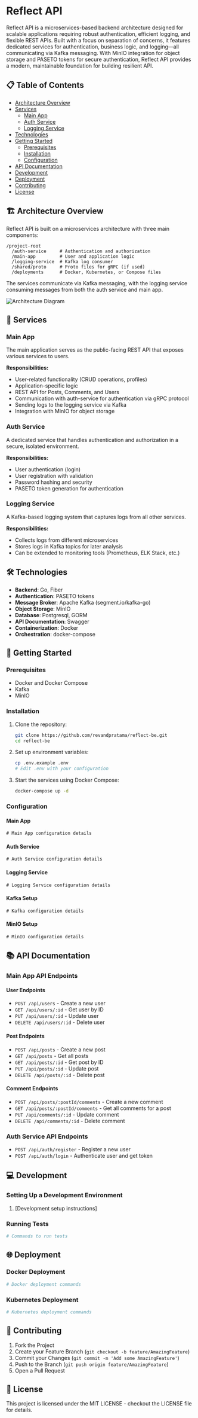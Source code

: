 # Reflect API

Reflect API is a microservices-based backend architecture designed for scalable applications requiring robust authentication, efficient logging, and flexible REST APIs. Built with a focus on separation of concerns, it features dedicated services for authentication, business logic, and logging—all communicating via Kafka messaging. With MinIO integration for object storage and PASETO tokens for secure authentication, Reflect API provides a modern, maintainable foundation for building resilient API.

## 📋 Table of Contents

- [Architecture Overview](#architecture-overview)
- [Services](#services)
  - [Main App](#main-app)
  - [Auth Service](#auth-service)
  - [Logging Service](#logging-service)
- [Technologies](#technologies)
- [Getting Started](#getting-started)
  - [Prerequisites](#prerequisites)
  - [Installation](#installation)
  - [Configuration](#configuration)
- [API Documentation](#api-documentation)
- [Development](#development)
- [Deployment](#deployment)
- [Contributing](#contributing)
- [License](#license)

## 🏗️ Architecture Overview

Reflect API is built on a microservices architecture with three main components:

```
/project-root
  /auth-service     # Authentication and authorization
  /main-app         # User and application logic
  /logging-service  # Kafka log consumer
  /shared/proto     # Proto files for gRPC (if used)
  /deployments      # Docker, Kubernetes, or Compose files
```

The services communicate via Kafka messaging, with the logging service consuming messages from both the auth service and main app.

![Architecture Diagram](link-to-architecture-diagram.png)

## 🔌 Services

### Main App

The main application serves as the public-facing REST API that exposes various services to users.

**Responsibilities:**
- User-related functionality (CRUD operations, profiles)
- Application-specific logic
- REST API for Posts, Comments, and Users
- Communication with auth-service for authentication via gRPC protocol
- Sending logs to the logging service via Kafka
- Integration with MinIO for object storage

### Auth Service

A dedicated service that handles authentication and authorization in a secure, isolated environment.

**Responsibilities:**
- User authentication (login)
- User registration with validation
- Password hashing and security
- PASETO token generation for authentication

### Logging Service

A Kafka-based logging system that captures logs from all other services.

**Responsibilities:**
- Collects logs from different microservices
- Stores logs in Kafka topics for later analysis
- Can be extended to monitoring tools (Prometheus, ELK Stack, etc.)

## 🛠️ Technologies

- **Backend**: Go, Fiber
- **Authentication**: PASETO tokens
- **Message Broker**: Apache Kafka (segment.io/kafka-go)
- **Object Storage**: MinIO
- **Database**: Postgresql, GORM
- **API Documentation**: Swagger
- **Containerization**: Docker
- **Orchestration**: docker-compose

## 🚀 Getting Started

### Prerequisites

- Docker and Docker Compose
- Kafka
- MinIO

### Installation

1. Clone the repository:
   ```bash
   git clone https://github.com/revandpratama/reflect-be.git
   cd reflect-be
   ```

2. Set up environment variables:
   ```bash
   cp .env.example .env
   # Edit .env with your configuration
   ```

3. Start the services using Docker Compose:
   ```bash
   docker-compose up -d
   ```

### Configuration

#### Main App
```
# Main App configuration details
```

#### Auth Service
```
# Auth Service configuration details
```

#### Logging Service
```
# Logging Service configuration details
```

#### Kafka Setup
```
# Kafka configuration details
```

#### MinIO Setup
```
# MinIO configuration details
```

## 📚 API Documentation

### Main App API Endpoints

#### User Endpoints
- `POST /api/users` - Create a new user
- `GET /api/users/:id` - Get user by ID
- `PUT /api/users/:id` - Update user
- `DELETE /api/users/:id` - Delete user

#### Post Endpoints
- `POST /api/posts` - Create a new post
- `GET /api/posts` - Get all posts
- `GET /api/posts/:id` - Get post by ID
- `PUT /api/posts/:id` - Update post
- `DELETE /api/posts/:id` - Delete post

#### Comment Endpoints
- `POST /api/posts/:postId/comments` - Create a new comment
- `GET /api/posts/:postId/comments` - Get all comments for a post
- `PUT /api/comments/:id` - Update comment
- `DELETE /api/comments/:id` - Delete comment

### Auth Service API Endpoints

- `POST /api/auth/register` - Register a new user
- `POST /api/auth/login` - Authenticate user and get token

## 💻 Development

### Setting Up a Development Environment

1. [Development setup instructions]

### Running Tests

```bash
# Commands to run tests
```

## 🌐 Deployment

### Docker Deployment

```bash
# Docker deployment commands
```

### Kubernetes Deployment

```bash
# Kubernetes deployment commands
```

## 🤝 Contributing

1. Fork the Project
2. Create your Feature Branch (`git checkout -b feature/AmazingFeature`)
3. Commit your Changes (`git commit -m 'Add some AmazingFeature'`)
4. Push to the Branch (`git push origin feature/AmazingFeature`)
5. Open a Pull Request

## 📄 License

This project is licensed under the MIT LICENSE - checkout the LICENSE file for details.
